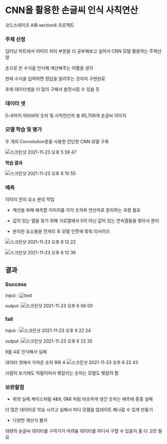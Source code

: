 # CNN을 활용한 손글씨 인식 사칙연산 
코드스테이츠 AIB section4 프로젝트 

### 주제 선정  

딥러닝 파트에서 이미지 처리 부분을 더 공부해보고 싶어서 CNN 모델 활용하는 주제선정 

손으로 쓴 수식을 인식해 계산해주는 어플을 생각 

현재 수식을 입력하면 정답을 알려주는 것까지 구현완료 

후에 데이터셋을 더 많이 구해서 발전시킬 수 있을 듯 

### 데이터 셋

0~9까지 아라비아 숫자 및 사칙연산자 총 85,709개 손글씨 이미지

### 모델 학습 및 평가 
두 개의 Convolution층을 사용한 간단한 CNN 모델 구축 

![스크린샷 2021-11-23 오후 5 59 47](https://user-images.githubusercontent.com/83392231/142996945-dc7491d9-b850-4fa3-bf36-6406e3012019.png)

**학습 결과**

![스크린샷 2021-11-23 오후 6 10 55](https://user-images.githubusercontent.com/83392231/142997269-65b85fd9-7685-4048-a8f4-1aca11d24fdc.png)

### 예측 

이미지 안의 요소 분리 작업 

- 계산을 위해 예측할 이미지를 각각 숫자와 연산자로 분리하는 과정 필요

- 값이 있는 열을 찾기 위해 가로열에서 0이 아닌 값이 있는 연속열들을 찾아서 분리

- 분리한 요소들을 전처리 후 모델 인풋에 맞춰 리사이즈

![스크린샷 2021-11-23 오후 6 12 22](https://user-images.githubusercontent.com/83392231/142997515-82bc9120-a312-411e-bddd-86c00e4c9c36.png)

![스크린샷 2021-11-23 오후 6 12 36](https://user-images.githubusercontent.com/83392231/142997519-3c39c0c0-7fbb-42c6-85c0-fc33cea5a507.png)

## 결과 

### Success

input :  ![test](https://user-images.githubusercontent.com/83392231/143000014-284d5fce-c4fa-4849-974d-57430214df5a.jpg)

output :![스크린샷 2021-11-23 오후 6 06 00](https://user-images.githubusercontent.com/83392231/142996615-424e9f4b-d80d-4047-ae28-fdcbb219a7f5.png)

### fail 

input :  ![스크린샷 2021-11-23 오후 6 22 24](https://user-images.githubusercontent.com/83392231/142999028-d6180b9e-ccd6-46a9-b106-626c0c5ef0d5.png)

output :![스크린샷 2021-11-23 오후 6 22 35](https://user-images.githubusercontent.com/83392231/142999026-9dd14fa7-f21a-498f-9684-d9fd9aa2dfb1.png)

9를 4로 인식해서 실패

데이터 셋에서 가져온 숫자 9와 4   ![스크린샷 2021-11-23 오후 6 22 43](https://user-images.githubusercontent.com/83392231/142999022-5f87e27e-e039-4107-89c7-7c2babdd416d.png)

사람이 보기에도 악필이어서 헷갈리는 숫자는 모델도 헷갈려 함 

### 보완할점 

- 위의 실패 케이스처럼 4&9, 0&6 처럼 비슷하게 생긴 숫자는 예측에 종종 실패 

더 많은 데이터로 학습 시키고 실패시 마다 모델을 업데이트 해나갈 수 있게 만들기 

- 다양한 계산식 불가 

대량의 손글씨 데이터를 구하기가 어려움 데이터를 어디서 구할 수 있을지 좀 더 고민 필요 


